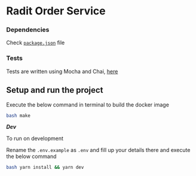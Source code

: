 # Radit Order Service

### Dependencies

Check [`package.json`](package.json) file

### Tests

Tests are written using Mocha and Chai, [here](./tests/)


## Setup and run the project

Execute the below command in terminal to build the docker image

```bash
bash make
```

***Dev***

To run on development

Rename the `.env.example` as `.env` and fill up your details there and execute the below command
 
```bash
bash yarn install && yarn dev
```